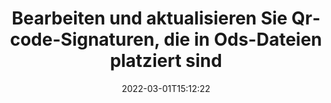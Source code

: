 ---
############################# Static ############################
layout: "auto-gen-signature"
date: 2022-03-01T15:12:22
draft: false
operation: Update
signaturetype: Qrcode
fileformat: Ods
productName: .NET
lang: de
productCode: net
otherformats: pdf doc docx docm dot dotm dotx odt ott rtf xls xlsx xlsm xlsb csv ods ots xltx xltm ppt pptx pps ppsx odp otp potx potm pptm ppsm
breadcrumb: Put Qrcode signature on Ods for C#

############################# Head ############################
head_title: "Aktualisieren Sie Qrcode-Signaturen, die in Ods-Dateien platziert wurden, mit C#"
head_description: "Verwenden Sie den einfachen und leicht verständlichen .NET-Code für die Aktualisierung von Qrcode-Signaturen in signierten Ods-Dokumenten."

############################# Header ############################
title: "Bearbeiten und aktualisieren Sie Qrcode-Signaturen, die in Ods-Dateien platziert sind"
description: "Die API für .NET bietet Funktionen für die Aktualisierung von Qrcode-Signaturen in Ods-Dokumenten. Aktualisieren Sie schnell und einfach elektronische Signaturen in Ihren Ods-Dokumenten mit ein paar Zeilen C#-Code."
bg_image: "https://cms.admin.containerize.com/templates/aspose/App_Themes/V3/images/bg/header1.png"
bg_overlay: false
button:
    enable: true

############################# SubMenu ############################
submenu:
    enable: true

    left:
        img_alt: "GroupDocs.Signature for .NET"
        image: "https://cms.admin.containerize.com/templates/groupdocs/images/product-logos/90x90-noborder/groupdocs-signature-net.png"
        product: "GroupDocs.Signature"
        platform: ".NET"



############################# About ############################
about:
    enable: true
    title: "Erfahren Sie mehr über GroupDocs.Signature for .NET-API-Funktionen"
    content: |
        Die API-Funktionalität von [GroupDocs.Signature for .NET](https://products.groupdocs.com/signature/net/) enthält eine große Auswahl an Mitteln zur Verarbeitung nachgefragter Dokumentenformate mithilfe elektronischer Signaturen. Ein breites Spektrum an elektronischen Signaturen wie Texte, Bilder, digitale Zertifikate, Barcodes, QR-Codes, Stempel oder Metadaten werden unterstützt. Kunden können digitale Signaturen in PDFs, MS Word-Dokumenten, MS Excel-Arbeitsmappen, MS PowerPoint-Präsentationen, Adobe Photoshop-Dateien und verschiedenen Bildformaten hinzufügen, entfernen, bearbeiten, validieren oder suchen. Zahlreiche nützliche Funktionen und Einstellungen stehen zur Verfügung.
    

############################# Steps ############################
steps:
    enable: true
    title_left: "So ändern Sie Qrcode-Signaturen in Ihrem Ods-Dokument"
    content_left: |
        [GroupDocs.Signature for .NET](https://products.groupdocs.com/signature/net/) enthält nützliche Funktionen wie die Aktualisierung von Qrcode-Signaturen, die in Ods-Dokumenten platziert sind. Es ermöglicht das Ändern von Signaturfunktionen ohne zusätzlichen Code.
        
        * Erstellen Sie zunächst ein Signature-Objekt, das als Konstruktorparameterpfad zu einem Dokument übergeben wird, das aktualisiert werden soll.
        * Instanziieren Sie dann ein geeignetes bestimmtes Signaturobjekt und richten Sie seine Kennung und Eigenschaften ein, die geändert werden müssen.
        * Rufen Sie zuletzt die Update-Methode von Signature auf, indem Sie ein bestimmtes Signaturobjekt übergeben.
        * Verarbeiten Sie die Aktualisierungsergebnisse zu Ihrer Benachrichtigung.

    title_right: "System Anforderungen"
    content_right: |
        GroupDocs.Signature for .NET werden auf allen wichtigen Plattformen und Betriebssystemen unterstützt. Bevor Sie den folgenden Code ausführen, stellen Sie bitte sicher, dass die folgenden Voraussetzungen auf Ihrem System installiert sind.

        * Betriebssysteme: Microsoft Windows, Linux, MacOS
        * Entwicklungsumgebungen: Microsoft Visual Studio, Xamarin, MonoDevelop
        * Frameworks: .NET Framework, .NET Standard, .NET Core, Mono
        * Laden Sie die neueste Version von GroupDocs.Signature for .NET von [Nuget](https://www.nuget.org/packages/groupdocs.signature) herunter
         
    code: |
        ```csharp    
                
        // Set up input Ods file
        string filePath = "input.ods";

        // Instantiate Signature for input file
        using (GroupDocs.Signature.Signature signature = new GroupDocs.Signature.Signature(filePath))
        {
                // Id of signature which is supposed to be updated
                // such Id might be got as a result of search operation
                string id = "eff64a14-dad9-47b0-88e5-2ee4e3604e71";

                // provide signature features to update
                // set up particular signature id
                QrCodeSignature signatureToUpdate = new QrCodeSignature(id)
                {
                    // specify signature width
                    Width = 200,
                    // specify signature height
                    Height = 200,
                    // set left position
                    Left = 120,
                    // set top position
                    Top = 160
                };

                // update signature
                bool updateResult = signature.Update(signatureToUpdate);

                // process updation result
                if (updateResult)
                {
                    Console.WriteLine("Signature was updated successfully!");
                }
        }

        ```

############################# Demos ############################
demos:
    enable: true
    title: "Signieren mit Qrcode-Signaturen Live-Demo"
    content: |
       Fügen Sie jetzt verschiedene elektronische Signaturen zur Datei Ods hinzu, indem Sie die Website [GroupDocs.Signature App](https://products.groupdocs.app/signature/family) besuchen.          

############################# More Formats ############################
more_formats:
    enable: true
    title: "Aktualisieren Sie verschiedene Qrcode-Signaturen über C#"
    content: |
        "Bearbeiten von digitalen Signaturen, die in verschiedenen Dokumentformaten platziert sind. Aktualisieren Sie Signaturdaten ohne zusätzlichen Code."
    format: 
       
       
back_to_top:
    enable: true
---